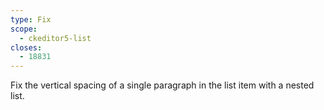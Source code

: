 ```yaml
---
type: Fix
scope:
  - ckeditor5-list
closes:
  - 18831
---
```


Fix the vertical spacing of a single paragraph in the list item with a nested list.
